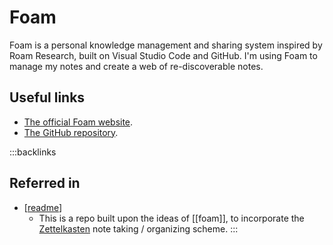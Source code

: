 # Foam

Foam is a personal knowledge management and sharing system inspired by Roam Research, built on Visual Studio Code and GitHub. I'm using Foam to manage my notes and create a web of re-discoverable notes.

## Useful links

- [The official Foam website](https://foambubble.github.io/foam/).
- [The GitHub repository](https://github.com/foambubble/foam).

:::backlinks
## Referred in
* [[readme]]
	* This is a repo built upon the ideas of [[foam]], to incorporate the [Zettelkasten](https://zettelkasten.de/posts/overview/) note taking / organizing scheme.
:::

[//begin]: # "Autogenerated link references for markdown compatibility"
[readme]: readme.md "🔬 Spencer's Wiki"
[//end]: # "Autogenerated link references"